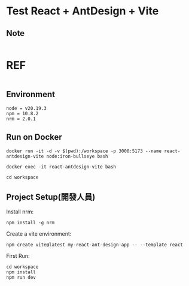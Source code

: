 # Test React + AntDesign + Vite

## Note

```
```

# REF

```
```

## Environment

```
node = v20.19.3
npm = 10.8.2
nrm = 2.0.1
```

## Run on Docker


```
docker run -it -d -v $(pwd):/workspace -p 3000:5173 --name react-antdesign-vite node:iron-bullseye bash

docker exec -it react-antdesign-vite bash

cd workspace
```

## Project Setup(開發人員)

Install nrm:

```
npm install -g nrm
```

Create a vite environment:

```
npm create vite@latest my-react-ant-design-app -- --template react
```

First Run:

```
cd workspace
npm install
npm run dev
```
